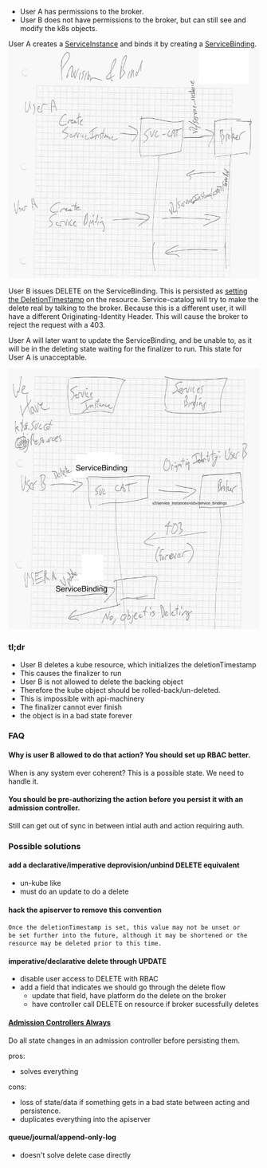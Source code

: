 

 - User A has permissions to the broker.
 - User B does not have permissions to the broker, but can still see and modify the k8s objects.

User A creates a [ServiceInstance] and binds it by creating a [ServiceBinding].
![provision](provision.jpg)

User B issues DELETE on the ServiceBinding. This is persisted as
[setting the DeletionTimestamp] on the resource. Service-catalog will
try to make the delete real by talking to the broker. Because this is
a different user, it will have a different Originating-Identity
Header. This will cause the broker to reject the request with a 403.

User A will later want to update the ServiceBinding, and be unable to,
as it will be in the deleting state waiting for the finalizer to
run. This state for User A is unacceptable.

![stuck delete](delete.jpg)

### tl;dr

 - User B deletes a kube resource, which initializes the deletionTimestamp
 - This causes the finalizer to run
 - User B is not allowed to delete the backing object
 - Therefore the kube object should be rolled-back/un-deleted.
 - This is impossible with api-machinery
 - The finalizer cannot ever finish
 - the object is in a bad state forever

### FAQ

#### Why is user B allowed to do that action? You should set up RBAC better.

When is any system ever coherent? This is a possible state. We need to
handle it.

#### You should be pre-authorizing the action before you persist it with an admission controller.

Still can get out of sync in between intial auth and action requiring auth.

### Possible solutions

#### add a declarative/imperative deprovision/unbind DELETE equivalent
 - un-kube like
 - must do an update to do a delete

#### hack the apiserver to remove this convention
```
Once the deletionTimestamp is set, this value may not be unset or
be set further into the future, although it may be shortened or the
resource may be deleted prior to this time.
```

#### imperative/declarative delete through UPDATE

 - disable user access to DELETE with RBAC
 - add a field that indicates we should go through the delete flow
   - update that field, have platform do the delete on the broker
   - have controller call DELETE on resource if broker sucessfully deletes

#### [Admission Controllers Always]

Do all state changes in an admission controller before persisting them.
 
pros:
 - solves everything

cons:
 - loss of state/data if something gets in a bad state between acting and persistence. 
 - duplicates everything into the apiserver

#### queue/journal/append-only-log

 - doesn't solve delete case directly

[Admission Controllers Always]: ../solutions/solutions.md#admission-controllers-always
[ServiceInstance]: https://github.com/kubernetes-incubator/service-catalog/blob/v0.1.20/pkg/apis/servicecatalog/types.go#L670-L680
[ServiceBinding]: https://github.com/kubernetes-incubator/service-catalog/blob/v0.1.20/pkg/apis/servicecatalog/types.go#L964-L975
[setting the DeletionTimestamp]: https://github.com/kubernetes/community/blob/master/contributors/devel/api-conventions.md#metadata

